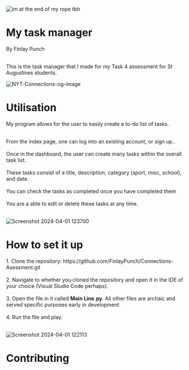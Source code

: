 ![im at the end of my rope tbh](https://github.com/FinlayPunch/Connections-Asessment/assets/150302225/40b9073f-a1ad-48e1-a05f-581b45bfe2e2)

<h1>My task manager</h1>

<b1>By Finlay Punch</b1><br><br>

<b2>This is the task manager that I made for my Task 4 assessment for St Augustines students.
</b2>

![NYT-Connections-og-image](https://github.com/FinlayPunch/Connections-Asessment/assets/150302225/c8cc13db-3352-4103-aba9-5e9b0c4de8ec)

<h1>Utilisation</h1>

<b1>My program allows for the user to easily create a to-do list of tasks.</b1><br><br>

<b2>
From the index page, one can log into an existing account, or sign up..<br><br>
Once in the dashboard, the user can create many tasks within the overall task list.<br><br>
These tasks consist of a title, description, category (sport, misc, school), and date.<br><br>
You can check the tasks as completed once you have completed them<br><br>
You are a able to edit or delete these tasks at any time.<br><br>
</b2>

![Screenshot 2024-04-01 123700](https://github.com/FinlayPunch/Connections-Asessment/assets/150302225/32cc0324-d346-4c6a-83ce-f99c55aa9058)

<h1>How to set it up</h1>

<b1>
1. Clone the repository: https://github.com/FinlayPunch/Connections-Asessment.git<br><br>
2. Navigate to whether you cloned the repository and open it in the IDE of your choice (Visual Studio Code perhaps).<br><br>
3. Open the file in it called <b>Main Line.py</b>. All other files are archaic and served specific purposes early in development.<br><br>
4. Run the file and play.<br><br>
</b1>

![Screenshot 2024-04-01 122113](https://github.com/FinlayPunch/Connections-Asessment/assets/150302225/f3423be5-2ef8-469a-9d1d-9cfca86cb6ac)

<h1>Contributing</h1>
